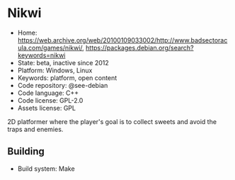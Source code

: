 # Nikwi

- Home: https://web.archive.org/web/20100109033002/http://www.badsectoracula.com/games/nikwi/, https://packages.debian.org/search?keywords=nikwi
- State: beta, inactive since 2012
- Platform: Windows, Linux
- Keywords: platform, open content
- Code repository: @see-debian
- Code language: C++
- Code license: GPL-2.0
- Assets license: GPL

2D platformer where the player's goal is to collect sweets and avoid the traps and enemies.

## Building

- Build system: Make
